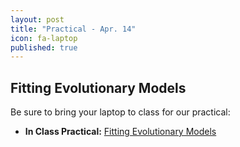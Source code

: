 ```yaml
---
layout: post
title: "Practical - Apr. 14"
icon: fa-laptop
published: true
---
```


## Fitting Evolutionary Models

Be sure to bring your laptop to class for our practical:


* **In Class Practical:** [Fitting Evolutionary Models <i class="fas fa-laptop"></i>](https://eeob-macroevolution.github.io/Practicals/Fitting_Evol_Models/Fit_Evol_Models_Tutorial.html)
